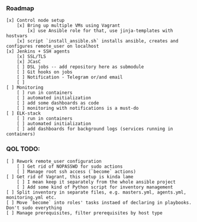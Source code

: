 ### Roadmap

    [x] Control node setup
        [x] Bring up multiple VMs using Vagrant
            [x] use Ansible role for that, use jinja-templates with hostvars
        [x] script `install_ansible.sh` installs ansible, creates and configures remote_user on localhost
    [x] Jenkins + SSH agents
        [x] SSL/TLS
        [x] JCasC
        [ ] DSL jobs -- add repository here as submodule
        [ ] Git hooks on jobs
        [ ] Notification - Telegram or/and email
        [ ]
    [ ] Monitoring
        [ ] run in containers
        [ ] automated initialization
        [ ] add some dashboards as code
        [ ] monitoring with notifications is a must-do
    [ ] ELK-stack
        [ ] run in containers
        [ ] automated initialization
        [ ] add dashboards for background logs (services running in containers)

### QOL TODO:
    [ ] Rework remote_user configuration
        [ ] Get rid of NOPASSWD for sudo actions
        [ ] Manage root ssh access (`become` actions)
    [ ] Get rid of Vagrant, this setup is kinda lame
        [ ] I mean keep it separately from the whole ansible project
        [ ] Add some kind of Python script for inventory management
    [ ] Split inventory in separate files, e.g. masters.yml, agents.yml, monitoring.yml etc.
    [ ] Move `become` into roles' tasks instaed of declaring in playbooks. Don't sudo everything
    [ ] Manage prerequisites, filter prerequisites by host type

